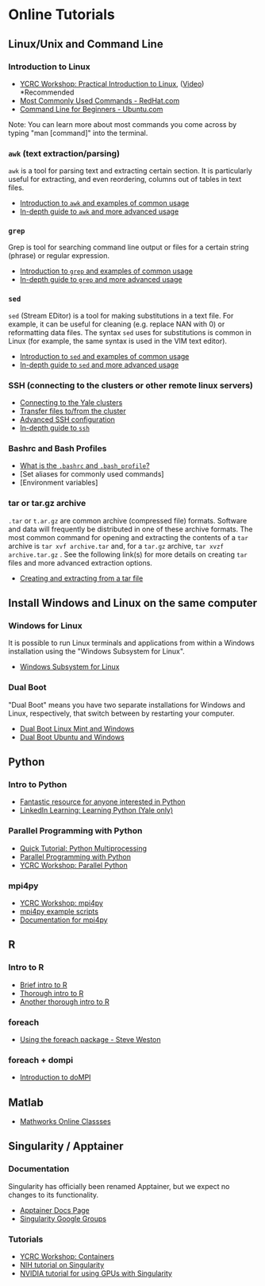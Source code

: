 # Online Tutorials

## Linux/Unix and Command Line

### Introduction to Linux

* [YCRC Workshop: Practical Introduction to Linux](https://ycrc.github.io/PIL/), ([Video](https://research.computing.yale.edu/ycrc-bootcamp-practical-introduction-linux)) *Recommended
* [Most Commonly Used Commands - RedHat.com](https://www.redhat.com/sysadmin/10-commands-terminal)
* [Command Line for Beginners - Ubuntu.com](https://ubuntu.com/tutorials/command-line-for-beginners#1-overview)

Note: You can learn more about most commands you come across by typing "man [command]" into the terminal.

### `awk` (text extraction/parsing)

`awk` is a tool for parsing text and extracting certain section. It is particularly useful for extracting, and even reordering, columns out of tables in text files.

* [Introduction to `awk` and examples of common usage](https://www.freecodecamp.org/news/the-linux-awk-command-linux-and-unix-usage-syntax-examples/)
* [In-depth guide to `awk` and more advanced usage](https://linuxize.com/post/awk-command/#how-awk-works)

### `grep`

Grep is tool for searching command line output or files for a certain string (phrase) or regular expression.

* [Introduction to `grep` and examples of common usage](https://www.freecodecamp.org/news/grep-command-tutorial-how-to-search-for-a-file-in-linux-and-unix/)
* [In-depth guide to `grep` and more advanced usage](https://www.geeksforgeeks.org/grep-command-in-unixlinux/)

### `sed`

`sed` (Stream EDitor) is a tool for making substitutions in a text file. For example, it can be useful for cleaning (e.g. replace NAN with 0) or reformatting data files. The syntax `sed` uses for substitutions is common in Linux (for example, the same syntax is used in the VIM text editor).


* [Introduction to `sed` and examples of common usage](https://www.geeksforgeeks.org/sed-command-in-linux-unix-with-examples/?ref=lbp)
* [In-depth guide to `sed` and more advanced usage](https://www.gnu.org/software/sed/manual/sed.html)

### SSH (connecting to the clusters or other remote linux servers)

* [Connecting to the Yale clusters](/clusters-at-yale/access)
* [Transfer files to/from the cluster](/data/transfer)
* [Advanced SSH configuration](/clusters-at-yale/access/advanced-config)
* [In-depth guide to `ssh`](https://www.ssh.com/academy/ssh/command)

### Bashrc and Bash Profiles

* [What is the `.bashrc` and `.bash_profile`?](https://www.linuxfordevices.com/tutorials/linux/bashrc-and-bash-profile)
* [Set aliases for commonly used commands]
* [Environment variables]

### tar or tar.gz archive

`.tar` or `t.ar.gz` are common archive (compressed file) formats. Software and data will frequently be distributed in one of these archive formats.
The most common command for opening and extracting the contents of a `tar` archive is `tar xvf archive.tar` and, for a `tar.gz` archive, `tar xvzf archive.tar.gz` .
See the following link(s) for more details on creating `tar` files and more advanced extraction options.

* [Creating and extracting from a tar file](https://www.howtogeek.com/248780/how-to-compress-and-extract-files-using-the-tar-command-on-linux/)

## Install Windows and Linux on the same computer

### Windows for Linux

It is possible to run Linux terminals and applications from within a Windows installation using the "Windows Subsystem for Linux".

* [Windows Subsystem for Linux](https://docs.microsoft.com/en-us/windows/wsl/about)

### Dual Boot

"Dual Boot" means you have two separate installations for Windows and Linux, respectively, that switch between by restarting your computer.

* [Dual Boot Linux Mint and Windows](https://itsfoss.com/guide-install-linux-mint-16-dual-boot-windows/)
* [Dual Boot Ubuntu and Windows](https://www.tecmint.com/install-ubuntu-16-04-alongside-with-windows-10-or-8-in-dual-boot/)

## Python

### Intro to Python

* [Fantastic resource for anyone interested in Python](http://www.automatetheboringstuff.com)
* [LinkedIn Learning: Learning Python (Yale only)](https://www.linkedin.com/learning/learning-python-2/python-functions?u=2110361)

### Parallel Programming with Python

* [Quick Tutorial: Python Multiprocessing](https://further-reading.net/2017/01/quick-tutorial-python-multiprocessing/)
* [Parallel Programming with Python](https://chryswoods.com/parallel_python/index.html)
* [YCRC Workshop: Parallel Python](http://docs.ycrc.yale.edu/parallel_python/)

### mpi4py

* [YCRC Workshop: mpi4py](https://research.computing.yale.edu/sites/default/files/files/mpi4py.pdf)
* [mpi4py example scripts](https://github.com/ycrc/mpi4py-examples)
* [Documentation for mpi4py](https://mpi4py.readthedocs.io/en/stable/tutorial.html)

## R

### Intro to R

* [Brief intro to R](http://www.r-tutor.com/r-introduction)
* [Thorough intro to R](https://www.cyclismo.org/tutorial/R/)
* [Another thorough intro to R](https://r-coder.com/learn-r/)

### foreach

* [Using the foreach package - Steve Weston](https://cran.r-project.org/web/packages/foreach/vignettes/foreach.html)

### foreach + dompi

* [Introduction to doMPI](https://cran.r-project.org/web/packages/doMPI/vignettes/doMPI.pdf)

## Matlab

* [Mathworks Online Classses](https://matlabacademy.mathworks.com/)

## Singularity / Apptainer

### Documentation

Singularity has officially been renamed Apptainer, but we expect no changes to its functionality.
 
* [Apptainer Docs Page](https://apptainer.org/docs/user/main/)
* [Singularity Google Groups](https://groups.google.com/a/lbl.gov/forum/#!forum/singularity)

### Tutorials

* [YCRC Workshop: Containers](http://docs.ycrc.yale.edu/containers-bootcamp)
* [NIH tutorial on Singularity](https://singularity-tutorial.github.io)
* [NVIDIA tutorial for using GPUs with Singularity](https://devblogs.nvidia.com/docker-compatibility-singularity-hpc/)

